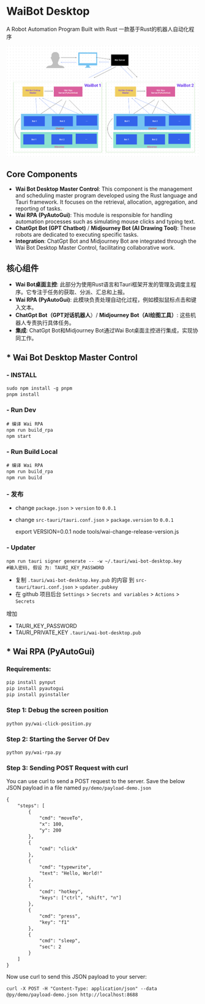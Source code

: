 # WaiBot Desktop

A Robot Automation Program Built with Rust
一款基于Rust的机器人自动化程序

<a href="./workflow.png" target="_blank"><img src="./workflow.png" alt="WorkFlow" style="" ></a>

## Core Components

- **Wai Bot Desktop Master Control**: This component is the management and scheduling master program developed using the Rust language and Tauri framework. It focuses on the retrieval, allocation, aggregation, and reporting of tasks.
- **Wai RPA (PyAutoGui)**: This module is responsible for handling automation processes such as simulating mouse clicks and typing text.
- **ChatGpt Bot (GPT Chatbot)** / **Midjourney Bot (AI Drawing Tool)**: These robots are dedicated to executing specific tasks.
- **Integration**: ChatGpt Bot and Midjourney Bot are integrated through the Wai Bot Desktop Master Control, facilitating collaborative work.


## 核心组件

- **Wai Bot桌面主控**: 此部分为使用Rust语言和Tauri框架开发的管理及调度主程序。它专注于任务的获取、分派、汇总和上报。
- **Wai RPA (PyAutoGui)**: 此模块负责处理自动化过程，例如模拟鼠标点击和键入文本。
- **ChatGpt Bot（GPT对话机器人**）/ **Midjourney Bot（AI绘图工具）**: 这些机器人专责执行具体任务。
- **集成**: ChatGpt Bot和Midjourney Bot通过Wai Bot桌面主控进行集成，实现协同工作。

## * Wai Bot Desktop Master Control

### - INSTALL

    sudo npm install -g pnpm
    pnpm install

### - Run Dev

    # 编译 Wai RPA
    npm run build_rpa
    npm start 

### - Run Build Local

    # 编译 Wai RPA
    npm run build_rpa
    npm run build

###  - 发布


- change `package.json` > `version` to `0.0.1`
- change `src-tauri/tauri.conf.json` > `package.version` to `0.0.1`


    export VERSION=0.0.1
    node tools/wai-change-release-version.js


###  - Updater

    npm run tauri signer generate -- -w ~/.tauri/wai-bot-desktop.key
    #输入密码, 假设 为: TAURI_KEY_PASSWORD
    
- 复制 `.tauri/wai-bot-desktop.key.pub` 的内容 到 `src-tauri/tauri.conf.json` > `updater.pubkey`
- 在 github 项目后台 `Settings` > `Secrets and variables` > `Actions` > `Secrets`

增加

- TAURI_KEY_PASSWORD 
- TAURI_PRIVATE_KEY `.tauri/wai-bot-desktop.pub`


## * Wai RPA (PyAutoGui)

### Requirements:

    pip install pynput
    pip install pyautogui
    pip install pyinstaller


### Step 1: Debug the screen position

    python py/wai-click-position.py

### Step 2: Starting  the Server Of Dev

    python py/wai-rpa.py

### Step 3: Sending POST Request with curl

You can use curl to send a POST request to the server. Save the below JSON payload in a file named `py/demo/payload-demo.json`

    {
        "steps": [
            {
                "cmd": "moveTo",
                "x": 100,
                "y": 200
            },
            {
                "cmd": "click"
            },
            {
                "cmd": "typewrite",
                "text": "Hello, World!"
            },
            {
                "cmd": "hotkey",
                "keys": ["ctrl", "shift", "n"]
            },
            {
                "cmd": "press",
                "key": "f1"
            },
            {
                "cmd": "sleep",
                "sec": 2
            }
        ]
    }

Now use curl to send this JSON payload to your server:

    curl -X POST -H "Content-Type: application/json" --data @py/demo/payload-demo.json http://localhost:8688

    
